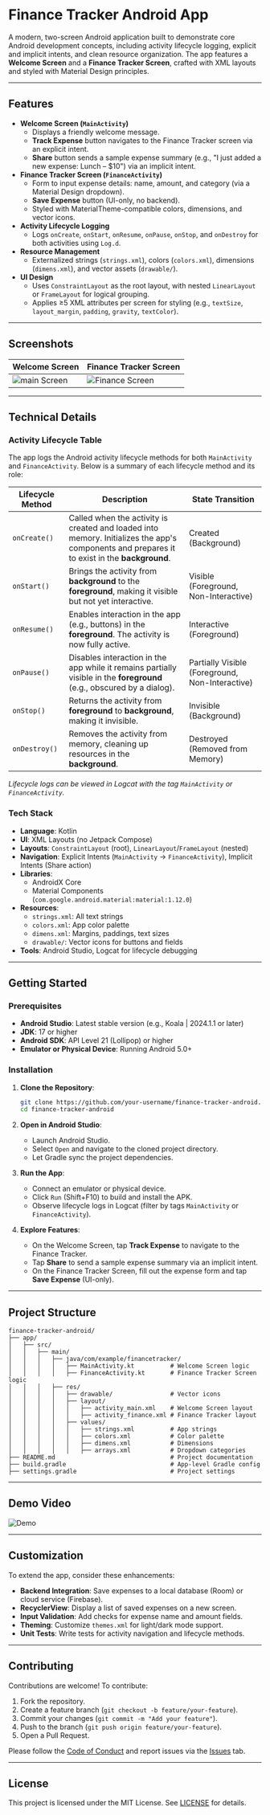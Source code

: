 # Finance Tracker Android App


A modern, two-screen Android application built to demonstrate core Android development concepts, including activity lifecycle logging, explicit and implicit intents, and clean resource organization. The app features a **Welcome Screen** and a **Finance Tracker Screen**, crafted with XML layouts and styled with Material Design principles.

---

## Features

- **Welcome Screen (`MainActivity`)**
  - Displays a friendly welcome message.
  - **Track Expense** button navigates to the Finance Tracker screen via an explicit intent.
  - **Share** button sends a sample expense summary (e.g., "I just added a new expense: Lunch – $10") via an implicit intent.
- **Finance Tracker Screen (`FinanceActivity`)**
  - Form to input expense details: name, amount, and category (via a Material Design dropdown).
  - **Save Expense** button (UI-only, no backend).
  - Styled with MaterialTheme-compatible colors, dimensions, and vector icons.
- **Activity Lifecycle Logging**
  - Logs `onCreate`, `onStart`, `onResume`, `onPause`, `onStop`, and `onDestroy` for both activities using `Log.d`.
- **Resource Management**
  - Externalized strings (`strings.xml`), colors (`colors.xml`), dimensions (`dimens.xml`), and vector assets (`drawable/`).
- **UI Design**
  - Uses `ConstraintLayout` as the root layout, with nested `LinearLayout` or `FrameLayout` for logical grouping.
  - Applies ≥5 XML attributes per screen for styling (e.g., `textSize`, `layout_margin`, `padding`, `gravity`, `textColor`).

---

## Screenshots

| Welcome Screen | Finance Tracker Screen |
|----------------|------------------------|
| ![main Screen](PICs/main.png) | ![Finance Screen](PICs/finance.png) |



---

## Technical Details

### Activity Lifecycle Table

The app logs the Android activity lifecycle methods for both `MainActivity` and `FinanceActivity`. Below is a summary of each lifecycle method and its role:

| Lifecycle Method | Description | State Transition |
|------------------|-------------|------------------|
| `onCreate()`     | Called when the activity is created and loaded into memory. Initializes the app's components and prepares it to exist in the **background**. | Created (Background) |
| `onStart()`      | Brings the activity from **background** to the **foreground**, making it visible but not yet interactive. | Visible (Foreground, Non-Interactive) |
| `onResume()`     | Enables interaction in the app (e.g., buttons) in the **foreground**. The activity is now fully active. | Interactive (Foreground) |
| `onPause()`      | Disables interaction in the app while it remains partially visible in the **foreground** (e.g., obscured by a dialog). | Partially Visible (Foreground, Non-Interactive) |
| `onStop()`       | Returns the activity from **foreground** to **background**, making it invisible. | Invisible (Background) |
| `onDestroy()`    | Removes the activity from memory, cleaning up resources in the **background**. | Destroyed (Removed from Memory) |

*Lifecycle logs can be viewed in Logcat with the tag `MainActivity` or `FinanceActivity`.*

### Tech Stack

- **Language**: Kotlin
- **UI**: XML Layouts (no Jetpack Compose)
- **Layouts**: `ConstraintLayout` (root), `LinearLayout`/`FrameLayout` (nested)
- **Navigation**: Explicit Intents (`MainActivity` → `FinanceActivity`), Implicit Intents (Share action)
- **Libraries**:
  - AndroidX Core
  - Material Components (`com.google.android.material:material:1.12.0`)
- **Resources**:
  - `strings.xml`: All text strings
  - `colors.xml`: App color palette
  - `dimens.xml`: Margins, paddings, text sizes
  - `drawable/`: Vector icons for buttons and fields
- **Tools**: Android Studio, Logcat for lifecycle debugging

---

## Getting Started

### Prerequisites

- **Android Studio**: Latest stable version (e.g., Koala | 2024.1.1 or later)
- **JDK**: 17 or higher
- **Android SDK**: API Level 21 (Lollipop) or higher
- **Emulator or Physical Device**: Running Android 5.0+

### Installation

1. **Clone the Repository**:
   ```bash
   git clone https://github.com/your-username/finance-tracker-android.git
   cd finance-tracker-android
   ```

2. **Open in Android Studio**:
   - Launch Android Studio.
   - Select `Open` and navigate to the cloned project directory.
   - Let Gradle sync the project dependencies.

3. **Run the App**:
   - Connect an emulator or physical device.
   - Click `Run` (Shift+F10) to build and install the APK.
   - Observe lifecycle logs in Logcat (filter by tags `MainActivity` or `FinanceActivity`).

4. **Explore Features**:
   - On the Welcome Screen, tap **Track Expense** to navigate to the Finance Tracker.
   - Tap **Share** to send a sample expense summary via an implicit intent.
   - On the Finance Tracker Screen, fill out the expense form and tap **Save Expense** (UI-only).

---

## Project Structure

```
finance-tracker-android/
├── app/
│   ├── src/
│   │   ├── main/
│   │   │   ├── java/com/example/financetracker/
│   │   │   │   ├── MainActivity.kt          # Welcome Screen logic
│   │   │   │   ├── FinanceActivity.kt       # Finance Tracker Screen logic
│   │   │   ├── res/
│   │   │   │   ├── drawable/                # Vector icons
│   │   │   │   ├── layout/
│   │   │   │   │   ├── activity_main.xml    # Welcome Screen layout
│   │   │   │   │   ├── activity_finance.xml # Finance Tracker layout
│   │   │   │   ├── values/
│   │   │   │   │   ├── strings.xml          # App strings
│   │   │   │   │   ├── colors.xml           # Color palette
│   │   │   │   │   ├── dimens.xml           # Dimensions
│   │   │   │   │   ├── arrays.xml           # Dropdown categories
├── README.md                                # Project documentation
├── build.gradle                             # App-level Gradle config
├── settings.gradle                          # Project settings
```

---

## Demo Video

![Demo](GIF/demo.gif)

---

## Customization

To extend the app, consider these enhancements:
- **Backend Integration**: Save expenses to a local database (Room) or cloud service (Firebase).
- **RecyclerView**: Display a list of saved expenses on a new screen.
- **Input Validation**: Add checks for expense name and amount fields.
- **Theming**: Customize `themes.xml` for light/dark mode support.
- **Unit Tests**: Write tests for activity navigation and lifecycle methods.

---

## Contributing

Contributions are welcome! To contribute:
1. Fork the repository.
2. Create a feature branch (`git checkout -b feature/your-feature`).
3. Commit your changes (`git commit -m "Add your feature"`).
4. Push to the branch (`git push origin feature/your-feature`).
5. Open a Pull Request.

Please follow the [Code of Conduct](CODE_OF_CONDUCT.md) and report issues via the [Issues](https://github.com/your-username/finance-tracker-android/issues) tab.

---

## License

This project is licensed under the MIT License. See [LICENSE](LICENSE) for details.
